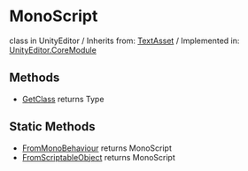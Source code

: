 # MonoScript
class in UnityEditor
 / Inherits from: <a href="https://docs.unity3d.com/6000.1/Documentation/ScriptReference/TextAsset.html">TextAsset</a> / Implemented in: <a href="https://docs.unity3d.com/6000.1/Documentation/ScriptReference/UnityEditor.CoreModule.html">UnityEditor.CoreModule</a>

## Methods
- <a href="https://docs.unity3d.com/6000.1/Documentation/ScriptReference/MonoScript.GetClass.html">GetClass</a> returns Type

## Static Methods
- <a href="https://docs.unity3d.com/6000.1/Documentation/ScriptReference/MonoScript.FromMonoBehaviour.html">FromMonoBehaviour</a> returns MonoScript
- <a href="https://docs.unity3d.com/6000.1/Documentation/ScriptReference/MonoScript.FromScriptableObject.html">FromScriptableObject</a> returns MonoScript
